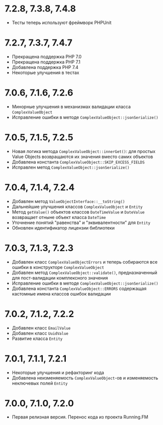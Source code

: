 7.2.8, 7.3.8, 7.4.8
===================
* Тесты теперь используют фреймворк PHPUnit

7.2.7, 7.3.7, 7.4.7
===================
* Прекращена поддержка PHP 7.0
* Прекращена поддержка PHP 7.1
* Добавлена поддержка PHP 7.4
* Некоторые улучшения в тестах

7.0.6, 7.1.6, 7.2.6
===================
* Минорные улучшения в механизмах валидации класса `ComplexValueObject`
* Исправление ошибки в методе `ComplexValueObject::jsonSerialize()` 

7.0.5, 7.1.5, 7.2.5
===================
* Новая логика метода `ComplexValueObject::innerGet()`: для простых Value Objects возвращаются их значения вместо самих объектов
* Добавлена константа `ComplexValueObject::SKIP_EXCESS_FIELDS`
* Исправлен метод `ComplexValueObject::jsonSerialize()`

7.0.4, 7.1.4, 7.2.4
===================
* Добавлен метод `ValueObjectInterface::__toString()`
* Дальнейшие улучшения классов `ComplexValueObject` и `Entity`
* Метод `getValue()` объектов классов `DateTimeValue` и `DateValue` возвращает отныне объект класса `DateTime`
* Уточнение понятий "равенства" и "эквивалентности" для `Entity`
* Обновлен идентификатор лицензии библиотеки

7.0.3, 7.1.3, 7.2.3
===================
* Добавлен класс `ComplexValueObjectErrors` и теперь собираются все ошибки в конструкторе `ComplexValueObject`
* Добавлен метод `ComplexValueObject::validate()`, предназначенный для пост-валидации комплексного значения
* Исправление ошибки в методе `ComplexValueObject::jsonSerialize()`
* Добавлена константа `ComplexValueObject::ERRORS` содержащая кастомные имена классов ошибок валидации 

7.0.2, 7.1.2, 7.2.2
===================
* Добавлен класс `EmailValue`
* Добавлен класс `UuidValue`
* Развитие класса `Entity`

7.0.1, 7.1.1, 7.2.1
===================
* Некоторые улучшения и рефакторинг кода
* Добавлена неизменяемость `ComplexValueObject`-ов и изменяемость неключевых полей `Entity`

7.0.0, 7.1.0, 7.2.0
===================
* Первая релизная версия. Перенос кода из проекта Running.FM